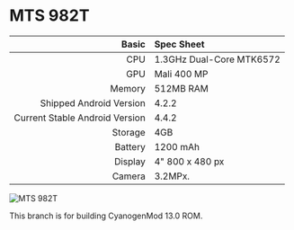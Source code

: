 MTS 982T
=========================

Basic   | Spec Sheet
-------:|:-------------------------
CPU     | 1.3GHz Dual-Core MTK6572
GPU     | Mali 400 MP
Memory  | 512MB RAM
Shipped Android Version | 4.2.2
Current Stable Android Version | 4.4.2
Storage | 4GB
Battery | 1200 mAh
Display | 4" 800 x 480 px
Camera  | 3.2MPx.

![MTS 982T](http://s.4pda.to/ydidfB0ROfF9NyOcalMv6EfWP2yz2jz2urz0Bq0obcOjiz2iz1Mi8Zz0.jpg?_=0 "MTS 982T")

This branch is for building CyanogenMod 13.0 ROM.
